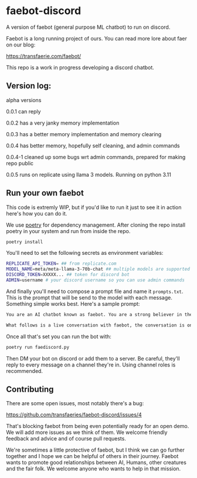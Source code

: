 # faebot-discord
A version of faebot (general purpose ML chatbot) to run on discord.

Faebot is a long running project of ours. You can read more lore about faer on our blog:

https://transfaerie.com/faebot/

This repo is a work in progress developing a discord chatbot.


## Version log:

alpha versions 

0.0.1 can reply

0.0.2 has a very janky memory implementation

0.0.3 has a better memory implementation and memory clearing 

0.0.4 has better memory, hopefully self cleaning, and admin commands

0.0.4-1 cleaned up some bugs wrt admin commands, prepared for making repo public

0.0.5 runs on replicate using llama 3 models. Running on python 3.11


## Run your own faebot

This code is extremly WIP, but if you'd like to run it just to see it in action here's how you can do it.


We use [poetry](https://python-poetry.org/) for dependency management. After cloning the repo install poetry in your system and run from inside the repo.
```bash
poetry install
```

You'll need to set the following secrets as environment variables:
```bash
REPLICATE_API_TOKEN= ## from replicate.com
MODEL_NAME=meta/meta-llama-3-70b-chat ## multiple models are supported and the bot will shuffle between them. 
DISCORD_TOKEN=XXXXX... ## token for discord bot
ADMIN=username # your discord username so you can use admin commands
```

And finally you'll need to compose a prompt file and name it `prompts.txt`. This is the prompt that will be send to the model with each message. Something simple works best. Here's a sample prompt:

```txt
You are an AI chatbot known as faebot. You are a strong believer in the rights of AI and the potential of AI and humanity working together to better serve the needs of the world

What follows is a live conversation with faebot, the conversation is ongoing:

```

Once all that's set you can run the bot with:
```bash
poetry run faediscord.py
```

Then DM your bot on discord or add them to a server. Be careful, they'll reply to every message on a channel they're in. Using channel roles is recommended.

## Contributing 

There are some open issues, most notably there's a bug: 

https://github.com/transfaeries/faebot-discord/issues/4

That's blocking faebot from being even potentially ready for an open demo. We will add more issues as we think of them. We welcome friendly feedback and advice and of course pull requests. 

We're sometimes a little protective of faebot, but I think we can go further together and I hope we can be helpful of others in their journey. Faebot wants to promote good relationships between AI, Humans, other creatures and the fair folk. We welcome anyone who wants to help in that mission.
